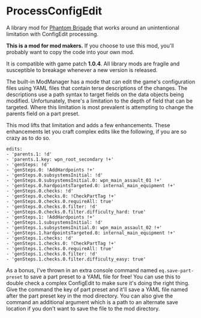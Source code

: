 # ProcessConfigEdit

A library mod for [Phantom Brigade](https://braceyourselfgames.com/phantom-brigade/) that works around an unintentional limitation with ConfigEdit processing.

**This is a mod for mod makers.** If you choose to use this mod, you'll probably want to copy the code into your own mod.

It is compatible with game patch **1.0.4**. All library mods are fragile and susceptible to breakage whenever a new version is released.

The built-in ModManager has a mode that can edit the game's configuration files using YAML files that contain terse descriptions of the changes. The descriptions use a path syntax to target fields on the data objects being modified. Unfortunately, there's a limitation to the depth of field that can be targeted. Where this limitation is most prevalent is attempting to change the parents field on a part preset.

This mod lifts that limitation and adds a few enhancements. These enhancements let you craft complex edits like the following, if you are so crazy as to do so.

```
edits:
- 'parents.1: !d'
- 'parents.1.key: wpn_root_secondary !+'
- 'genSteps: !d'
- 'genSteps.0: !AddHardpoints !+'
- 'genSteps.0.subsystemsInitial: !d'
- 'genSteps.0.subsystemsInitial.0: wpn_main_assault_01 !+'
- 'genSteps.0.hardpointsTargeted.0: internal_main_equipment !+'
- 'genSteps.0.checks: !d'
- 'genSteps.0.checks.0: !CheckPartTag !+'
- 'genSteps.0.checks.0.requireAll: true'
- 'genSteps.0.checks.0.filter: !d'
- 'genSteps.0.checks.0.filter.difficulty_hard: true'
- 'genSteps.1: !AddHardpoints !+'
- 'genSteps.1.subsystemsInitial: !d'
- 'genSteps.1.subsystemsInitial.0: wpn_main_assault_02 !+'
- 'genSteps.1.hardpointsTargeted.0: internal_main_equipment !+'
- 'genSteps.1.checks: !d'
- 'genSteps.1.checks.0: !CheckPartTag !+'
- 'genSteps.1.checks.0.requireAll: true'
- 'genSteps.1.checks.0.filter: !d'
- 'genSteps.1.checks.0.filter.difficulty_easy: true'
```

As a bonus, I've thrown in an extra console command named `eq.save-part-preset` to save a part preset to a YAML file for free! You can use this to double check a complex ConfigEdit to make sure it's doing the right thing. Give the command the key of part preset and it'll save a YAML file named after the part preset key in the mod directory. You can also give the command an additional argument which is a path to an alternate save location if you don't want to save the file to the mod directory.
